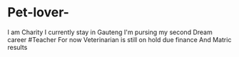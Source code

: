 # Pet-lover-
I am Charity I currently stay in Gauteng 
I'm pursing my second Dream career 
#Teacher 
For now Veterinarian is still on hold due finance 
And Matric results

